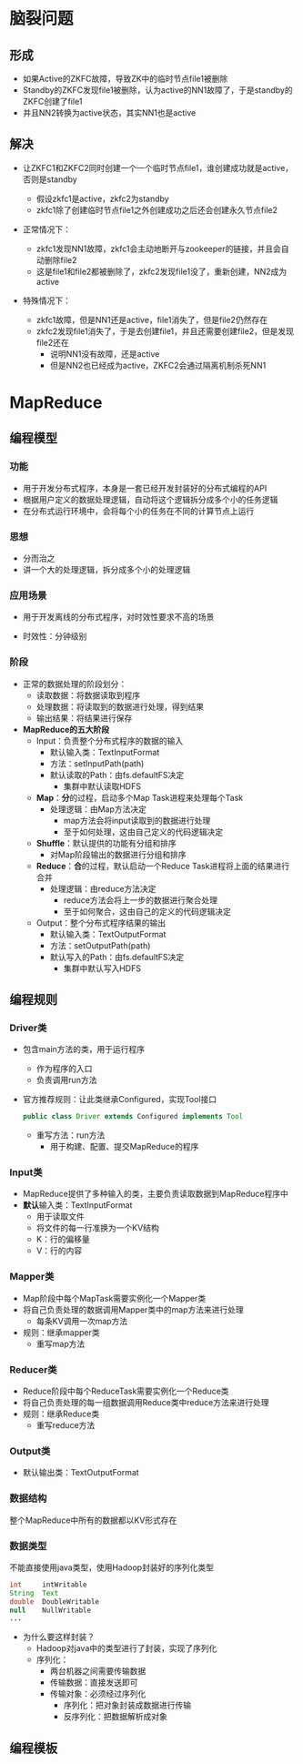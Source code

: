 # 脑裂问题

## 形成

- 如果Active的ZKFC故障，导致ZK中的临时节点file1被删除
- Standby的ZKFC发现file1被删除，认为active的NN1故障了，于是standby的ZKFC创建了file1
- 并且NN2转换为active状态，其实NN1也是active

## 解决

- 让ZKFC1和ZKFC2同时创建一个一个临时节点file1，谁创建成功就是active，否则是standby
  - 假设zkfc1是active，zkfc2为standby
  - zkfc1除了创建临时节点file1之外创建成功之后还会创建永久节点file2

- 正常情况下：
  - zkfc1发现NN1故障，zkfc1会主动地断开与zookeeper的链接，并且会自动删除file2
  - 这是file1和file2都被删除了，zkfc2发现file1没了，重新创建，NN2成为active
- 特殊情况下：
  - zkfc1故障，但是NN1还是active，file1消失了，但是file2仍然存在
  - zkfc2发现file1消失了，于是去创建file1，并且还需要创建file2，但是发现file2还在
    - 说明NN1没有故障，还是active
    - 但是NN2也已经成为active，ZKFC2会通过隔离机制杀死NN1



# MapReduce

## 编程模型

### 功能

- 用于开发分布式程序，本身是一套已经开发封装好的分布式编程的API
- 根据用户定义的数据处理逻辑，自动将这个逻辑拆分成多个小的任务逻辑
- 在分布式运行环境中，会将每个小的任务在不同的计算节点上运行

### 思想

- 分而治之
- 讲一个大的处理逻辑，拆分成多个小的处理逻辑

### 应用场景

- 用于开发离线的分布式程序，对时效性要求不高的场景

- 时效性：分钟级别

### 阶段

- 正常的数据处理的阶段划分：
  - 读取数据：将数据读取到程序
  - 处理数据：将读取到的数据进行处理，得到结果
  - 输出结果：将结果进行保存
- **MapReduce的五大阶段**
  - Input：负责整个分布式程序的数据的输入
    - 默认输入类：TextInputFormat
    - 方法：setInputPath(path)
    - 默认读取的Path：由fs.defaultFS决定
      - 集群中默认读取HDFS
  - **Map**：**分**的过程，启动多个Map Task进程来处理每个Task
    - 处理逻辑：由Map方法决定
      - map方法会将input读取到的数据进行处理
      - 至于如何处理，这由自己定义的代码逻辑决定
  - **Shuffle**：默认提供的功能有分组和排序
    - 对Map阶段输出的数据进行分组和排序
  - **Reduce**：**合**的过程，默认启动一个Reduce Task进程将上面的结果进行合并
    - 处理逻辑：由reduce方法决定
      - reduce方法会将上一步的数据进行聚合处理
      - 至于如何聚合，这由自己的定义的代码逻辑决定
  - Output：整个分布式程序结果的输出
    - 默认输入类：TextOutputFormat
    - 方法：setOutputPath(path)
    - 默认写入的Path：由fs.defaultFS决定
      - 集群中默认写入HDFS





## 编程规则

### Driver类

- 包含main方法的类，用于运行程序

  - 作为程序的入口
  - 负责调用run方法

- 官方推荐规则：让此类继承Configured，实现Tool接口

  ~~~java
  public class Driver extends Configured implements Tool
  ~~~

  - 重写方法：run方法
    - 用于构建、配置、提交MapReduce的程序

### Input类

- MapReduce提供了多种输入的类，主要负责读取数据到MapReduce程序中
- **默认**输入类：TextInputFormat
  - 用于读取文件
  - 将文件的每一行准换为一个KV结构
  - K：行的偏移量
  - V：行的内容

### Mapper类

- Map阶段中每个MapTask需要实例化一个Mapper类
- 将自己负责处理的数据调用Mapper类中的map方法来进行处理
  - 每条KV调用一次map方法
- 规则：继承mapper类
  - 重写map方法

### Reducer类

- Reduce阶段中每个ReduceTask需要实例化一个Reduce类
- 将自己负责处理的每一组数据调用Reduce类中reduce方法来进行处理
- 规则：继承Reduce类
  - 重写reduce方法

### Output类

- 默认输出类：TextOutputFormat



### 数据结构

整个MapReduce中所有的数据都以KV形式存在

### 数据类型

不能直接使用java类型，使用Hadoop封装好的序列化类型

~~~java
int 	intWritable
String  Text
double  DoubleWritable    
null 	NullWritable
...    
~~~

- 为什么要这样封装？
  - Hadoop对java中的类型进行了封装，实现了序列化
  - 序列化：
    - 两台机器之间需要传输数据
    - 传输数据：直接发送即可
    - 传输对象：必须经过序列化
      - 序列化：把对象封装成数据进行传输
      - 反序列化：把数据解析成对象



## 编程模板







